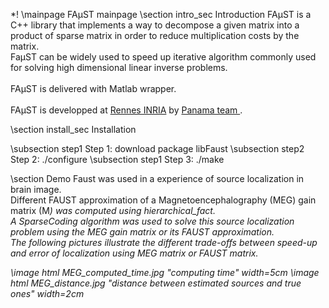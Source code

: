 *! \mainpage FAµST mainpage
\section intro_sec Introduction
FAµST is a C++ library that implements a way to decompose a given matrix into a product of sparse matrix in order to reduce multiplication costs by the matrix. <br>
FaµST can be widely used to speed up iterative algorithm commonly used for solving high dimensional linear inverse problems. <br>
<br>
FAµST is delivered with Matlab wrapper. <br>
<br>
FAµST is developped at <a href="http://www.inria.fr/en/centre/rennes"> Rennes INRIA</a> by <a href="https://team.inria.fr/panama/fr/">Panama team </a>. <br>


\section install_sec Installation

\subsection step1 Step 1: download package libFaust
\subsection step2 Step 2: ./configure
\subsection step1 Step 3: ./make


\section Demo
Faust was used in a experience of source localization in brain image.<br>
Different FAUST approximation of a Magnetoencephalography (MEG) gain matrix (M<i>) was computed using hierarchical_fact.<br>
A SparseCoding algorithm was used to solve this source localization problem using the MEG gain matrix or its FAUST approximation.<br>
The following pictures illustrate the different trade-offs between speed-up and error of localization using MEG matrix or FAUST matrix.<br>


\image html  MEG_computed_time.jpg "computing time" width=5cm
\image html MEG_distance.jpg "distance between estimated sources and true ones" width=2cm
